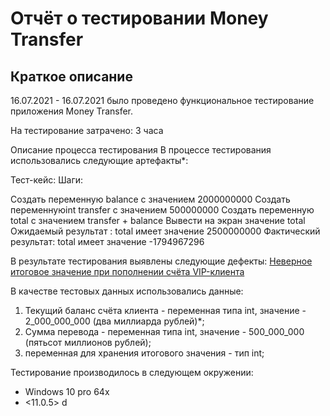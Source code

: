 # Отчёт о тестировании Money Transfer

## Краткое описание

16.07.2021 - 16.07.2021 было проведено функциональное тестирование приложения Money Transfer.

На тестирование затрачено: 3 часа

Описание процесса тестирования
В процессе тестирования использовались следующие артефакты*:

Тест-кейс:
Шаги:

Создать переменную balance с значением 2000000000
Создать переменнуюint transfer с значением 500000000
Создать переменную total с значением transfer + balance
Вывести на экран значение total
Ожидаемый результат :
total имеет значение 2500000000
Фактический результат:
total имеет значение -1794967296

В результате тестирования выявлены следующие дефекты:
[Неверное итоговое значение при пополнении счёта VIP-клиента](https://github.com/AlexeyPotapenko/HW-2-Money-Transfer/issues/1#issue-946401419)

В качестве тестовых данных использовались данные:

1. Текущий баланс счёта клиента - переменная типа int, значение - 2_000_000_000 (два миллиарда рублей)*;
2. Сумма перевода - переменная типа int, значение - 500_000_000 (пятьсот миллионов рублей);
3. переменная для хранения итогового значения - тип int;

Тестирование производилось в следующем окружении:
* Windows 10 pro 64x
* <11.0.5>
d
